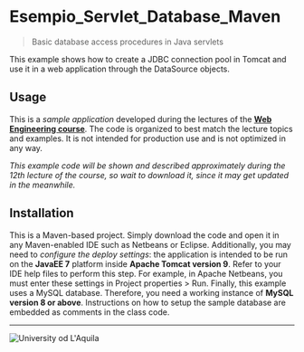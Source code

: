 # Esempio_Servlet_Database_Maven
> Basic  database access procedures in Java servlets
 
This example shows how to create a JDBC connection pool in Tomcat and use it in a web application through the DataSource objects.

## Usage

This is a *sample application* developed during the lectures of the  [**Web Engineering course**](https://people.disim.univaq.it/~dellapenna/content.php?page=students). The code is organized to best match the lecture topics and examples. It is not intended for production use and is not optimized in any way. 

*This example code will be shown and described approximately during the 12th lecture of the course, so wait to download it, since it may get updated in the meanwhile.*

## Installation

This is a Maven-based project. Simply download the code and open it in any Maven-enabled IDE such as Netbeans or Eclipse. Additionally, you may need to *configure the deploy settings*: the application is intended to be run on the **JavaEE 7** platform inside **Apache Tomcat version 9**. Refer to your IDE help files to perform this step. For example, in Apache Netbeans, you must enter these settings in Project properties > Run.
Finally, this example uses a MySQL database. Therefore, you need a working instance of **MySQL version 8 or above**. Instructions on how to setup the sample database are embedded as comments in the class code.

 
---

![University od L'Aquila](https://www.disim.univaq.it/skins/aqua/img/logo2021-2.png)

 
